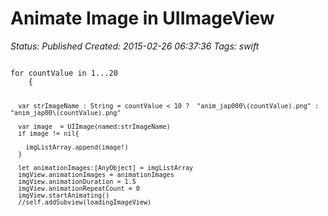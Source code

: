 # Animate Image in UIImageView

_Status: Published_
_Created: 2015-02-26 06:37:36_
_Tags: swift_

<code>
for countValue in 1...20
    {
      
      var strImageName : String = countValue < 10 ?  "anim_jap000\(countValue).png" : "anim_jap00\(countValue).png"
      
      var image  = UIImage(named:strImageName)
      if image != nil{
        
        imgListArray.append(image!)
      }

      let animationImages:[AnyObject] = imgListArray
      imgView.animationImages = animationImages
      imgView.animationDuration = 1.5
      imgView.animationRepeatCount = 0
      imgView.startAnimating()
      //self.addSubview(loadingImageView)
</code>